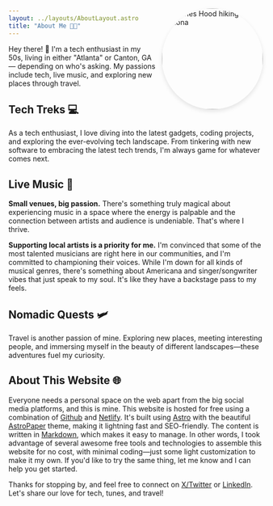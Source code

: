 ```yaml
---
layout: ../layouts/AboutLayout.astro
title: "About Me 🧑‍💻"
---
```


<img src="/cdh-hiking-az.jpg" alt="Charles Hood hiking in Arizona" class="about-bio-image" style="float: right; margin: -60px 0 10px 10px; border-radius: 50%; width: 150px; height: 150px; object-fit: cover; box-shadow: 0 4px 8px rgba(0,0,0,0.1);"/>

<style>
@media (min-width: 640px) {
  .about-bio-image {
    width: 200px !important;
    height: 200px !important;
    margin-top: -72px !important;
  }
}
</style>

Hey there! 👋 I'm a tech enthusiast in my 50s, living in either "Atlanta" or Canton, GA — depending on who's asking. My passions include tech, live music, and exploring new places through travel.

## Tech Treks 💻
As a tech enthusiast, I love diving into the latest gadgets, coding projects, and exploring the ever-evolving tech landscape. From tinkering with new software to embracing the latest tech trends, I'm always game for whatever comes next.

## Live Music 🎵
**Small venues, big passion.** There's something truly magical about experiencing music in a space where the energy is palpable and the connection between artists and audience is undeniable. That's where I thrive.

**Supporting local artists is a priority for me.** I'm convinced that some of the most talented musicians are right here in our communities, and I'm committed to championing their voices. While I'm down for all kinds of musical genres, there's something about Americana and singer/songwriter vibes that just speak to my soul. It's like they have a backstage pass to my feels.

## Nomadic Quests 🛩️
Travel is another passion of mine. Exploring new places, meeting interesting people, and immersing myself in the beauty of different landscapes—these adventures fuel my curiosity.

## About This Website 🌐
Everyone needs a personal space on the web apart from the big social media platforms, and this is mine. This website is hosted for free using a combination of [Github](https://github.com/) and [Netlify](https://www.netlify.com/). It's built using [Astro](https://astro.build/) with the beautiful [AstroPaper](https://github.com/satnaing/astro-paper) theme, making it lightning fast and SEO-friendly. The content is written in [Markdown](https://www.markdownguide.org/), which makes it easy to manage. In other words, I took advantage of several awesome free tools and technologies to assemble this website for no cost, with minimal coding—just some light customization to make it my own. If you'd like to try the same thing, let me know and I can help you get started.

Thanks for stopping by, and feel free to connect on [X/Twitter](https://twitter.com/charleshood) or [LinkedIn](https://www.linkedin.com/in/charleshood/). Let's share our love for tech, tunes, and travel!